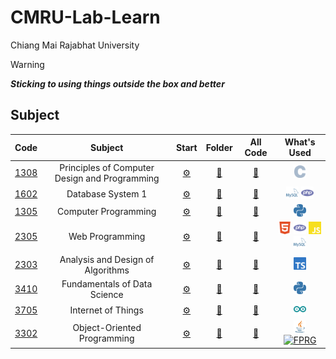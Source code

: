 # CMRU-Lab-Learn

Chiang Mai Rajabhat University

<!-- prettier-ignore -->
> [!WARNING]
> ***Sticking to using things outside the box and better***

## Subject

<!-- prettier-ignore-start -->
<!-- course-start -->

|Code|Subject|Start|Folder|All Code|What's Used|
 |:---:|:---:|:---:|:---:|:---:|:---:|
| [1308](https://reg.cmru.ac.th/registrar/class_info_5.asp?courseid=16390) | Principles of Computer Design and Programming | [⚙️](./COM-1308/README.md) | [📁](./COM-1308/) | [📑](./COM-1308/LIST.md) | <a href="#" target="_blank"><img width="20px" src="./resources/c.svg" alt="C"/></a> |
| [1602](https://reg.cmru.ac.th/registrar/class_info_5.asp?courseid=16391) | Database System 1 | [⚙️](./COM-1602/README.md) | [📁](./COM-1602/) | [📑](./COM-1602/LIST.md) | <a href="#" target="_blank"><img width="20px" src="./resources/sql.svg" alt="MySQL"/></a>  <a href="#" target="_blank"><img width="20px" src="./resources/php.svg" alt="PHP"/></a> |
| [1305](https://reg.cmru.ac.th/registrar/class_info_5.asp?courseid=2784) | Computer Programming | [⚙️](./COM-1305/README.md) | [📁](./COM-1305/) | [📑](./COM-1305/LIST.md) | <a href="#" target="_blank"><img width="20px" src="./resources/py.svg" alt="Python"/></a> |
| [2305](https://reg.cmru.ac.th/registrar/class_info_5.asp?courseid=16401) | Web Programming | [⚙️](./COM-2305/README.md) | [📁](./COM-2305/) | [📑](./COM-2305/LIST.md) | <a href="#" target="_blank"><img width="20px" src="./resources/html.svg" alt="HTML5"/></a> <a href="#" target="_blank"><img width="20px" src="./resources/php.svg" alt="PHP"/></a> <a href="#" target="_blank"><img width="20px" src="./resources/js.svg" alt="JavaScript"/></a> <a href="#" target="_blank"><img width="20px" src="./resources/sql.svg" alt="MySQL"/></a> |
| [2303](https://reg.cmru.ac.th/registrar/class_info_5.asp?courseid=2814) | Analysis and Design of Algorithms | [⚙️](./COM-2303/README.md) | [📁](./COM-2303/) | [📑](./COM-2303/LIST.md) | <a href="#" target="_blank"><img width="20px" src="./resources/ts.svg" alt="TypeScript"/></a> |
| [3410](https://reg.cmru.ac.th/registrar/class_info_5.asp?courseid=16405) | Fundamentals of Data Science | [⚙️](./COM-3410/README.md) | [📁](./COM-3410/) | [📑](./COM-3410/LIST.md) | <a href="#" target="_blank"><img width="20px" src="./resources/py.svg" alt="Python"/></a> |
| [3705](https://reg.cmru.ac.th/registrar/class_info_5.asp?courseid=16344) | Internet of Things | [⚙️](./COM-3705/README.md) | [📁](./COM-3705/) | [📑](./COM-3705/LIST.md) | <a href="#" target="_blank"><img width="20px" src="./resources/ino.svg" alt="Arduino"/></a> |
| [3302](https://reg.cmru.ac.th/registrar/class_info_5.asp?courseid=2882) | Object-Oriented Programming | [⚙️](./COM-3302/README.md) | [📁](./COM-3302/) | [📑](./COM-3302/LIST.md) | <a href="#" target="_blank"><img width="20px" src="./resources/java.svg" alt="JAVA"/></a> <a href="#" target="_blank"><img width="20px" src="./resources/fprg.ico" alt="FPRG"/></a> |

<!-- course-end -->
<!-- prettier-ignore-end -->
